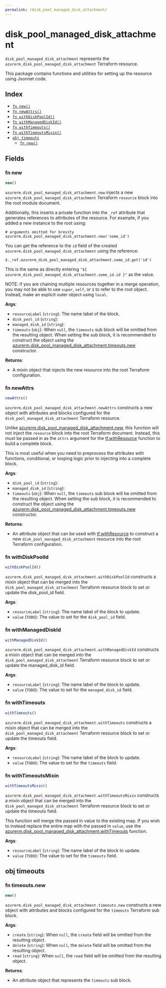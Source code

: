 ```yaml
---
permalink: /disk_pool_managed_disk_attachment/
---
```


# disk_pool_managed_disk_attachment

`disk_pool_managed_disk_attachment` represents the `azurerm_disk_pool_managed_disk_attachment` Terraform resource.



This package contains functions and utilities for setting up the resource using Jsonnet code.


## Index

* [`fn new()`](#fn-new)
* [`fn newAttrs()`](#fn-newattrs)
* [`fn withDiskPoolId()`](#fn-withdiskpoolid)
* [`fn withManagedDiskId()`](#fn-withmanageddiskid)
* [`fn withTimeouts()`](#fn-withtimeouts)
* [`fn withTimeoutsMixin()`](#fn-withtimeoutsmixin)
* [`obj timeouts`](#obj-timeouts)
  * [`fn new()`](#fn-timeoutsnew)

## Fields

### fn new

```ts
new()
```


`azurerm.disk_pool_managed_disk_attachment.new` injects a new `azurerm_disk_pool_managed_disk_attachment` Terraform `resource`
block into the root module document.

Additionally, this inserts a private function into the `_ref` attribute that generates references to attributes of the
resource. For example, if you added a new instance to the root using:

    # arguments omitted for brevity
    azurerm.disk_pool_managed_disk_attachment.new('some_id')

You can get the reference to the `id` field of the created `azurerm.disk_pool_managed_disk_attachment` using the reference:

    $._ref.azurerm_disk_pool_managed_disk_attachment.some_id.get('id')

This is the same as directly entering `"${ azurerm_disk_pool_managed_disk_attachment.some_id.id }"` as the value.

NOTE: if you are chaining multiple resources together in a merge operation, you may not be able to use `super`, `self`,
or `$` to refer to the root object. Instead, make an explicit outer object using `local`.

**Args**:
  - `resourceLabel` (`string`): The name label of the block.
  - `disk_pool_id` (`string`): 
  - `managed_disk_id` (`string`): 
  - `timeouts` (`obj`):  When `null`, the `timeouts` sub block will be omitted from the resulting object. When setting the sub block, it is recommended to construct the object using the [azurerm.disk_pool_managed_disk_attachment.timeouts.new](#fn-diskpoolmanageddiskattachmenttimeoutsnew) constructor.

**Returns**:
- A mixin object that injects the new resource into the root Terraform configuration.


### fn newAttrs

```ts
newAttrs()
```


`azurerm.disk_pool_managed_disk_attachment.newAttrs` constructs a new object with attributes and blocks configured for the `disk_pool_managed_disk_attachment`
Terraform resource.

Unlike [azurerm.disk_pool_managed_disk_attachment.new](#fn-diskpoolmanageddiskattachmentnew), this function will not inject the `resource`
block into the root Terraform document. Instead, this must be passed in as the `attrs` argument for the
[tf.withResource](https://github.com/tf-libsonnet/core/tree/main/docs#fn-withresource) function to build a complete block.

This is most useful when you need to preprocess the attributes with functions, conditional, or looping logic prior to
injecting into a complete block.

**Args**:
  - `disk_pool_id` (`string`): 
  - `managed_disk_id` (`string`): 
  - `timeouts` (`obj`):  When `null`, the `timeouts` sub block will be omitted from the resulting object. When setting the sub block, it is recommended to construct the object using the [azurerm.disk_pool_managed_disk_attachment.timeouts.new](#fn-diskpoolmanageddiskattachmenttimeoutsnew) constructor.

**Returns**:
  - An attribute object that can be used with [tf.withResource](https://github.com/tf-libsonnet/core/tree/main/docs#fn-withresource) to construct a new `disk_pool_managed_disk_attachment` resource into the root Terraform configuration.


### fn withDiskPoolId

```ts
withDiskPoolId()
```

`azurerm.disk_pool_managed_disk_attachment.withDiskPoolId` constructs a mixin object that can be merged into the `disk_pool_managed_disk_attachment`
Terraform resource block to set or update the disk_pool_id field.



**Args**:
  - `resourceLabel` (`string`): The name label of the block to update.
  - `value` (`TODO`): The value to set for the `disk_pool_id` field.


### fn withManagedDiskId

```ts
withManagedDiskId()
```

`azurerm.disk_pool_managed_disk_attachment.withManagedDiskId` constructs a mixin object that can be merged into the `disk_pool_managed_disk_attachment`
Terraform resource block to set or update the managed_disk_id field.



**Args**:
  - `resourceLabel` (`string`): The name label of the block to update.
  - `value` (`TODO`): The value to set for the `managed_disk_id` field.


### fn withTimeouts

```ts
withTimeouts()
```

`azurerm.disk_pool_managed_disk_attachment.withTimeouts` constructs a mixin object that can be merged into the `disk_pool_managed_disk_attachment`
Terraform resource block to set or update the timeouts field.



**Args**:
  - `resourceLabel` (`string`): The name label of the block to update.
  - `value` (`TODO`): The value to set for the `timeouts` field.


### fn withTimeoutsMixin

```ts
withTimeoutsMixin()
```

`azurerm.disk_pool_managed_disk_attachment.withTimeoutsMixin` constructs a mixin object that can be merged into the `disk_pool_managed_disk_attachment`
Terraform resource block to set or update the timeouts field.

This function will merge the passed in value to the existing map. If you wish
to instead replace the entire map with the passed in `value`, use the [azurerm.disk_pool_managed_disk_attachment.withTimeouts](TODO)
function.


**Args**:
  - `resourceLabel` (`string`): The name label of the block to update.
  - `value` (`TODO`): The value to set for the `timeouts` field.


## obj timeouts



### fn timeouts.new

```ts
new()
```


`azurerm.disk_pool_managed_disk_attachment.timeouts.new` constructs a new object with attributes and blocks configured for the `timeouts`
Terraform sub block.



**Args**:
  - `create` (`string`):  When `null`, the `create` field will be omitted from the resulting object.
  - `delete` (`string`):  When `null`, the `delete` field will be omitted from the resulting object.
  - `read` (`string`):  When `null`, the `read` field will be omitted from the resulting object.

**Returns**:
  - An attribute object that represents the `timeouts` sub block.
